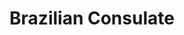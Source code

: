 ---
title: Brazilian Consulate
image: "/assets/img/resources/entrepreneurship/consulate.png"
description: Brazil has ten Consular Offices in the US, besides the Embassy in Washington DC, to assist you with consular, business and other matters.
categories:
  - Consultar Assistance
link: https://saofrancisco.itamaraty.gov.br/en-us/
---